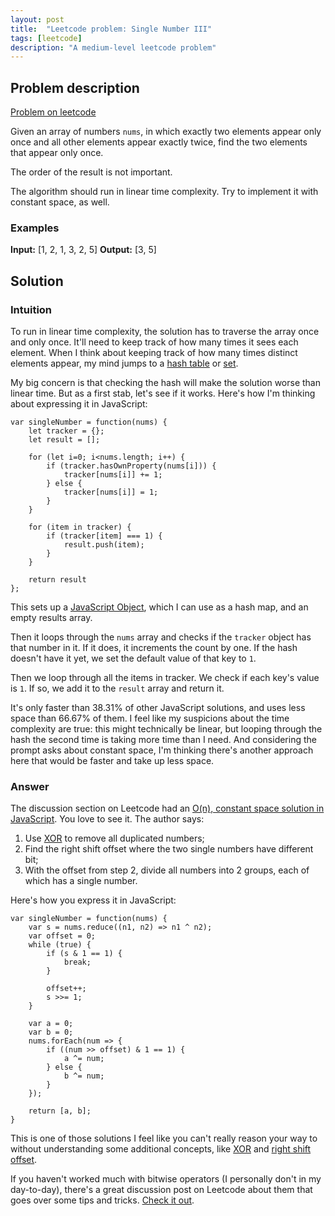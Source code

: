 ```yaml
---
layout: post
title:  "Leetcode problem: Single Number III"
tags: [leetcode]
description: "A medium-level leetcode problem"
---
```


## Problem description

[Problem on leetcode](https://leetcode.com/problems/single-number-iii/)

Given an array of numbers `nums`, in which exactly two elements appear only once and all other elements appear exactly twice, find the two elements that appear only once. 

The order of the result is not important. 

The algorithm should run in linear time complexity. Try to implement it with constant space, as well. 

### Examples

**Input:** [1, 2, 1, 3, 2, 5]
**Output:** [3, 5]

## Solution 

### Intuition 

To run in linear time complexity, the solution has to traverse the array once and only once. It'll need to keep track of how many times it sees each element. When I think about keeping track of how many times distinct elements appear, my mind jumps to a [hash table](https://en.wikipedia.org/wiki/Hash_table) or [set](https://en.wikipedia.org/wiki/Set_(abstract_data_type)). 

My big concern is that checking the hash will make the solution worse than linear time. But as a first stab, let's see if it works. Here's how I'm thinking about expressing it in JavaScript: 

```
var singleNumber = function(nums) {
    let tracker = {}; 
    let result = [];
    
    for (let i=0; i<nums.length; i++) {
        if (tracker.hasOwnProperty(nums[i])) {
            tracker[nums[i]] += 1;
        } else {
            tracker[nums[i]] = 1;
        }
    }
    
    for (item in tracker) {
        if (tracker[item] === 1) {
            result.push(item);
        }
    }
    
    return result
};
```

This sets up a [JavaScript Object](https://developer.mozilla.org/en-US/docs/Web/JavaScript/Guide/Working_with_Objects), which I can use as a hash map, and an empty results array. 

Then it loops through the `nums` array and checks if the `tracker` object has that number in it. If it does, it increments the count by one. If the hash doesn't have it yet, we set the default value of that key to `1`. 

Then we loop through all the items in tracker. We check if each key's value is `1`. If so, we add it to the `result` array and return it. 

It's only faster than 38.31% of other JavaScript solutions, and uses less space than 66.67% of them. I feel like my suspicions about the time complexity are true: this might technically be linear, but looping through the hash the second time is taking more time than I need. And considering the prompt asks about constant space, I'm thinking there's another approach here that would be faster and take up less space. 

### Answer

The discussion section on Leetcode had an [O(n), constant space solution in JavaScript](https://leetcode.com/problems/single-number-iii/discuss/259512/Javascript-solution-with-O(n)-time-and-O(1)-space-beats-100). You love to see it. The author says: 

1. Use [XOR](https://developer.mozilla.org/en-US/docs/Web/JavaScript/Reference/Operators/Bitwise_Operators) to remove all duplicated numbers;
2. Find the right shift offset where the two single numbers have different bit;
3. With the offset from step 2, divide all numbers into 2 groups, each of which has a single number.

Here's how you express it in JavaScript: 

```
var singleNumber = function(nums) {
    var s = nums.reduce((n1, n2) => n1 ^ n2);
    var offset = 0;
    while (true) {
        if (s & 1 == 1) {
            break;
        }

        offset++;
        s >>= 1;
    }

    var a = 0;
    var b = 0;
    nums.forEach(num => {
        if ((num >> offset) & 1 == 1) {
            a ^= num;
        } else {
            b ^= num;
        }
    });

    return [a, b];
}
```

This is one of those solutions I feel like you can't really reason your way to without understanding some additional concepts, like [XOR](https://developer.mozilla.org/en-US/docs/Web/JavaScript/Reference/Operators/Bitwise_Operators) and [right shift offset](https://developer.mozilla.org/en-US/docs/Web/JavaScript/Reference/Operators/Bitwise_Operators#Unsigned_right_shift). 

If you haven't worked much with bitwise operators (I personally don't in my day-to-day), there's a great discussion post on Leetcode about them that goes over some tips and tricks. [Check it out](https://leetcode.com/problems/sum-of-two-integers/discuss/84278/A-summary%3A-how-to-use-bit-manipulation-to-solve-problems-easily-and-efficiently).